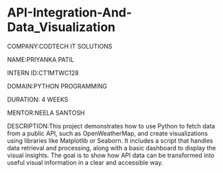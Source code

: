 # API-Integration-And-Data_Visualization
COMPANY:CODTECH IT SOLUTIONS

NAME:PRIYANKA PATIL

INTERN ID:CT1MTWC128

DOMAIN:PYTHON PROGRAMMING

DURATION: 4 WEEKS

MENTOR:NEELA SANTOSH

DESCRIPTION:This project demonstrates how to use Python to fetch data from a public API, such as OpenWeatherMap, and create visualizations using libraries like Matplotlib or Seaborn. It includes a script that handles data retrieval and processing, along with a basic dashboard to display the visual insights. The goal is to show how API data can be transformed into useful visual information in a clear and accessible way.
